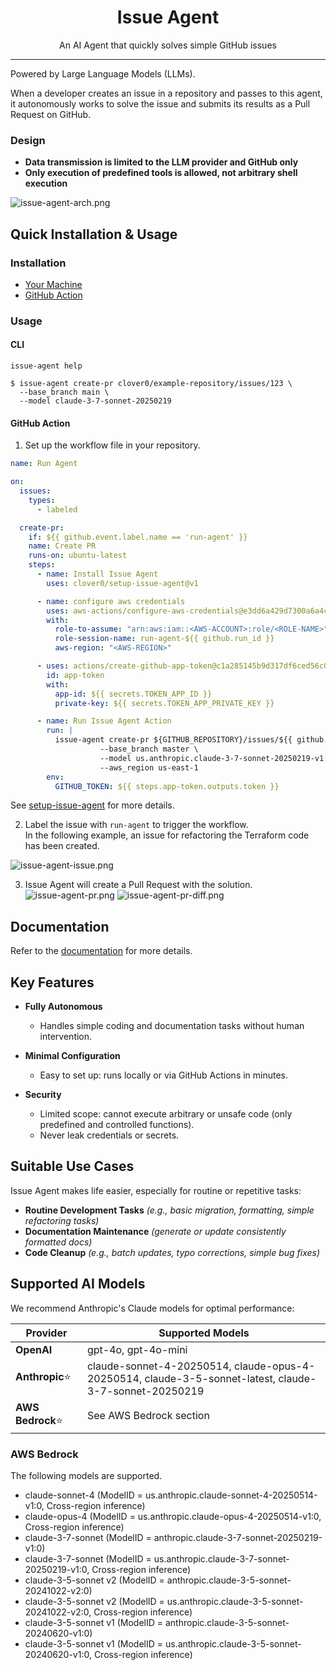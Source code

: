<p align="center">
  <h1 align="center">Issue Agent</h1>
  <p align="center">An AI Agent that quickly solves simple GitHub issues</p>
</p>

---

Powered by Large Language Models (LLMs).

When a developer creates an issue in a repository and passes to this agent, 
it autonomously works to solve the issue and submits its results as a Pull Request on GitHub.

### Design
- **Data transmission is limited to the LLM provider and GitHub only**
- **Only execution of predefined tools is allowed, not arbitrary shell execution**

![issue-agent-arch.png](docs/assets/readme/issue-agent-arch.png)

## Quick Installation & Usage
### Installation
- [Your Machine](https://clover0.github.io/issue-agent/getting-started/installation/)
- [GitHub Action](https://github.com/clover0/setup-issue-agent)


### Usage

#### CLI
```shell
issue-agent help
```

```shell
$ issue-agent create-pr clover0/example-repository/issues/123 \
  --base_branch main \
  --model claude-3-7-sonnet-20250219
```

#### GitHub Action
1. Set up the workflow file in your repository.
```yaml
name: Run Agent

on:
  issues:
    types:
      - labeled

  create-pr:
    if: ${{ github.event.label.name == 'run-agent' }}
    name: Create PR
    runs-on: ubuntu-latest
    steps:
      - name: Install Issue Agent
        uses: clover0/setup-issue-agent@v1

      - name: configure aws credentials
        uses: aws-actions/configure-aws-credentials@e3dd6a429d7300a6a4c196c26e071d42e0343502 # 4.0.2
        with:
          role-to-assume: "arn:aws:iam::<AWS-ACCOUNT>:role/<ROLE-NAME>"
          role-session-name: run-agent-${{ github.run_id }}
          aws-region: "<AWS-REGION>"

      - uses: actions/create-github-app-token@c1a285145b9d317df6ced56c09f525b5c2b6f755 # v1.11.1
        id: app-token
        with:
          app-id: ${{ secrets.TOKEN_APP_ID }}
          private-key: ${{ secrets.TOKEN_APP_PRIVATE_KEY }}

      - name: Run Issue Agent Action
        run: |
          issue-agent create-pr ${GITHUB_REPOSITORY}/issues/${{ github.event.issue.number }} \
                    --base_branch master \
                    --model us.anthropic.claude-3-7-sonnet-20250219-v1:0 \
                    --aws_region us-east-1
        env:
          GITHUB_TOKEN: ${{ steps.app-token.outputs.token }}
```
See [setup-issue-agent](https://github.com/clover0/setup-issue-agent) for more details.


2. Label the issue with `run-agent` to trigger the workflow.   
In the following example, an issue for refactoring the Terraform code has been created.

![issue-agent-issue.png](docs/assets/readme/issue-agent-issue.png)

3. Issue Agent will create a Pull Request with the solution.
![issue-agent-pr.png](docs/assets/readme/issue-agent-pr.png)
![issue-agent-pr-diff.png](docs/assets/readme/issue-agent-pr-diff.png)


## Documentation
Refer to the [documentation](https://clover0.github.io/issue-agent) for more details.


## Key Features
- **Fully Autonomous**
  - Handles simple coding and documentation tasks without human intervention.

- **Minimal Configuration**
  - Easy to set up: runs locally or via GitHub Actions in minutes.

- **Security**
  - Limited scope: cannot execute arbitrary or unsafe code (only predefined and controlled functions).
  - Never leak credentials or secrets.


## Suitable Use Cases
Issue Agent makes life easier, especially for routine or repetitive tasks:

- **Routine Development Tasks**
  _(e.g., basic migration, formatting, simple refactoring tasks)_
- **Documentation Maintenance**
  _(generate or update consistently formatted docs)_
- **Code Cleanup**
  _(e.g., batch updates, typo corrections, simple bug fixes)_


## Supported AI Models
We recommend Anthropic's Claude models for optimal performance:

| Provider          | Supported Models                                                                                       |
|-------------------|--------------------------------------------------------------------------------------------------------|
| **OpenAI**        | gpt-4o, gpt-4o-mini                                                                                    |
| **Anthropic**⭐️   | claude-sonnet-4-20250514, claude-opus-4-20250514, claude-3-5-sonnet-latest, claude-3-7-sonnet-20250219 |
| **AWS Bedrock**⭐️ | See AWS Bedrock section                                                                                |


### AWS Bedrock
The following models are supported.

- claude-sonnet-4 (ModelID = us.anthropic.claude-sonnet-4-20250514-v1:0, Cross-region inference)
- claude-opus-4 (ModelID = us.anthropic.claude-opus-4-20250514-v1:0, Cross-region inference)
- claude-3-7-sonnet (ModelID = anthropic.claude-3-7-sonnet-20250219-v1:0)
- claude-3-7-sonnet (ModelID = us.anthropic.claude-3-7-sonnet-20250219-v1:0, Cross-region inference)
- claude-3-5-sonnet v2 (ModelID = anthropic.claude-3-5-sonnet-20241022-v2:0)
- claude-3-5-sonnet v2 (ModelID = us.anthropic.claude-3-5-sonnet-20241022-v2:0, Cross-region inference)
- claude-3-5-sonnet v1 (ModelID = anthropic.claude-3-5-sonnet-20240620-v1:0)
- claude-3-5-sonnet v1 (ModelID = us.anthropic.claude-3-5-sonnet-20240620-v1:0, Cross-region inference)

